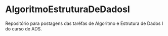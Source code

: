 # AlgoritmoEstruturaDeDadosI
 Repositório para postagens das taréfas de Algoritmo e Estrutura de Dados I do curso de ADS.
